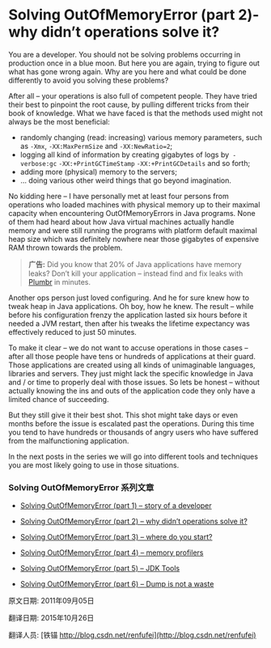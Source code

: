 Solving OutOfMemoryError (part 2)- why didn’t operations solve it?
==

You are a developer. You should not be solving problems occurring in production once in a blue moon. But here you are again, trying to figure out what has gone wrong again. Why are you here and what could be done differently to avoid you solving these problems?


After all – your operations is also full of competent people. They have tried their best to pinpoint the root cause, by pulling different tricks from their book of knowledge. What we have faced is that the methods used might not always be the most beneficial:


- randomly changing (read: increasing) various memory parameters, such as `-Xmx`, `-XX:MaxPermSize` and `-XX:NewRatio=2`;
- logging all kind of information by creating gigabytes of logs by` -verbose:gc` `-XX:+PrintGCTimeStamp` `-XX:+PrintGCDetails` and so forth;
- adding more (physical) memory to the servers;
- … doing various other weird things that go beyond imagination.


No kidding here – I have personally met at least four persons from operations who loaded machines with physical memory up to their maximal capacity when encountering OutOfMemoryErrors in Java programs. None of them had heard about how Java virtual machines actually handle memory and were still running the programs with platform default maximal heap size which was definitely nowhere near those gigabytes of expensive RAM thrown towards the problem.


> **广告:** Did you know that 20% of Java applications have memory leaks? Don’t kill your application – instead find and fix leaks with [Plumbr](https://plumbr.eu/memory-leak) in minutes.


Another ops person just loved configuring. And he for sure knew how to tweak heap in Java applications. Oh boy, how he knew. The result – while before his configuration frenzy the application lasted six hours before it needed a JVM restart, then after his tweaks the lifetime expectancy was effectively reduced to just 50 minutes.


To make it clear – we do not want to accuse operations in those cases – after all those people have tens or hundreds of applications at their guard. Those applications are created using all kinds of unimaginable languages, libraries and servers. They just might lack the specific knowledge in Java and / or time to properly deal with those issues. So lets be honest – without actually knowing the ins and outs of the application code they only have a limited chance of succeeding.


But they still give it their best shot. This shot might take days or even months before the issue is escalated past the operations. During this time you tend to have hundreds or thousands of angry users who have suffered from the malfunctioning application.


In the next posts in the series we will go into different tools and techniques you are most likely going to use in those situations.



### Solving OutOfMemoryError 系列文章

- [Solving OutOfMemoryError (part 1) – story of a developer](01_story_of_a_developer.md)

- [Solving OutOfMemoryError (part 2) – why didn’t operations solve it?](02_why_did_not_operations_solve_it.md)

- [Solving OutOfMemoryError (part 3) – where do you start?](03_where_do_you_start.md)

- [Solving OutOfMemoryError (part 4) – memory profilers](04_memory_profilers.md)

- [Solving OutOfMemoryError (part 5) – JDK Tools](05_JDK_Tools.md)

- [Solving OutOfMemoryError (part 6) – Dump is not a waste](06_Dump_is_not_a_waste.md)



原文日期: 2011年09月05日

翻译日期: 2015年10月26日

翻译人员: [铁锚 http://blog.csdn.net/renfufei](http://blog.csdn.net/renfufei)
